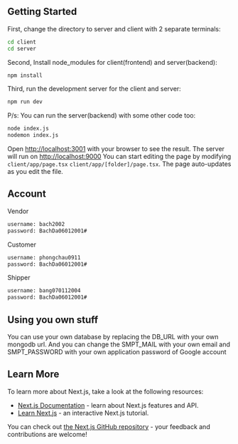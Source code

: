 

## Getting Started
First, change the directory to server and client with 2 separate terminals:

```bash
cd client
cd server

```
Second, Install node_modules for client(frontend) and server(backend):

```bash
npm install

```
Third, run the development server for the client and server:

```bash
npm run dev

```
P/s: You can run the server(backend) with some other code too:
```bash
node index.js
nodemon index.js

```
Open [http://localhost:3001](http://localhost:3001) with your browser to see the result.
The server will run on [http://localhost:9000](http://localhost:9000)
You can start editing the page by modifying `client/app/page.tsx` `client/app/[folder]/page.tsx`. The page auto-updates as you edit the file.
## Account
Vendor
```bash
username: bach2002
password: BachDa06012001#

```
Customer

```bash
username: phongchau0911
password: BachDa06012001#

```
Shipper
```bash
username: bang070112004
password: BachDa06012001#

```
## Using you own stuff
You can use your own database by replacing the DB_URL with your own mongodb url.
And you can change the SMPT_MAIL with your own email and SMPT_PASSWORD with your own application password of Google account
## Learn More

To learn more about Next.js, take a look at the following resources:

- [Next.js Documentation](https://nextjs.org/docs) - learn about Next.js features and API.
- [Learn Next.js](https://nextjs.org/learn) - an interactive Next.js tutorial.

You can check out [the Next.js GitHub repository](https://github.com/vercel/next.js/) - your feedback and contributions are welcome!


